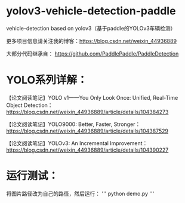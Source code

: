 # yolov3-vehicle-detection-paddle
vehicle-detection based on yolov3（基于paddle的YOLOv3车辆检测）

更多项目信息请关注我的博客：https://blog.csdn.net/weixin_44936889

大部分代码继承自：
https://github.com/PaddlePaddle/PaddleDetection

# YOLO系列详解：

【论文阅读笔记】YOLO v1——You Only Look Once: Unified, Real-Time Object Detection：
https://blog.csdn.net/weixin_44936889/article/details/104384273

【论文阅读笔记】YOLO9000: Better, Faster, Stronger：
https://blog.csdn.net/weixin_44936889/article/details/104387529

【论文阅读笔记】YOLOv3: An Incremental Improvement：
https://blog.csdn.net/weixin_44936889/article/details/104390227

# 运行测试：
将图片路径改为自己的路径，然后运行：
'''
python demo.py
'''
